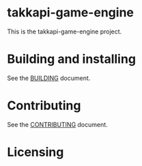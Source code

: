 # takkapi-game-engine

This is the takkapi-game-engine project.

# Building and installing

See the [BUILDING](BUILDING.md) document.

# Contributing

See the [CONTRIBUTING](CONTRIBUTING.md) document.

# Licensing

<!--
Please go to https://choosealicense.com/licenses/ and choose a license that
fits your needs. The recommended license for a project of this type is the
GNU AGPLv3.
-->

